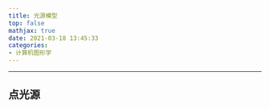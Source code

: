 ```yaml
---
title: 光源模型
top: false
mathjax: true
date: 2021-03-18 13:45:33
categories:
- 计算机图形学
---
```


-----

## 点光源



